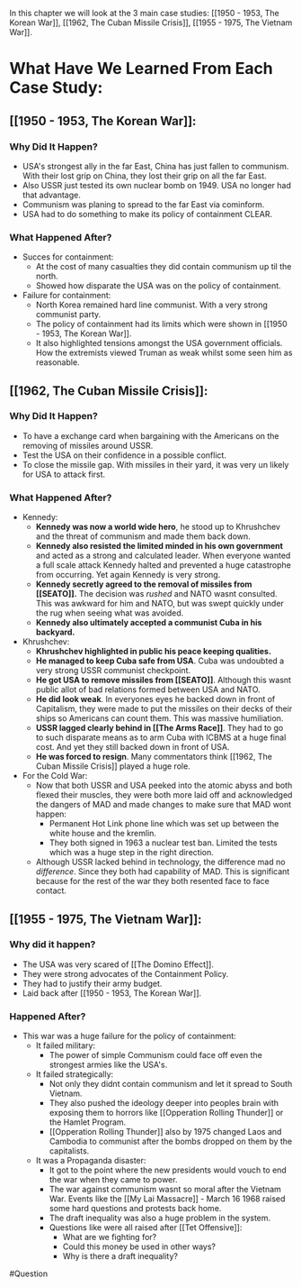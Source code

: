 In this chapter we will look at the 3 main case studies: [[1950 - 1953, The Korean War]], [[1962, The Cuban Missile Crisis]], [[1955 - 1975, The Vietnam War]].

# What Have We Learned From Each Case Study:

## [[1950 - 1953, The Korean War]]:
### Why Did It Happen?
- USA's strongest ally in the far East, China has just fallen to communism. With their lost grip on China, they lost their grip on all the far East.
- Also USSR just tested its own nuclear bomb on 1949. USA no longer had that advantage.
- Communism was planing to spread to the far East via cominform.
- USA had to do something to make its policy of containment CLEAR.

### What Happened After?
- Succes for containment:
	- At the cost of many casualties they did contain communism up til the north.
	- Showed how disparate the USA was on the policy of containment. 
- Failure for containment:
	- North Korea remained hard line communist. With a very strong communist party.
	- The policy of containment had its limits which were shown in [[1950 - 1953, The Korean War]].
	- It also highlighted tensions amongst the USA government officials. How the extremists viewed Truman as weak whilst some seen him as reasonable.

## [[1962, The Cuban Missile Crisis]]:
### Why Did It Happen?
- To have a exchange card when bargaining with the Americans on the removing of missiles around USSR.
- Test the USA on their confidence in a possible conflict.
- To close the missile gap. With missiles in their yard, it was very un likely for USA to attack first.

### What Happened After?
- Kennedy:
	- **Kennedy was now a world wide hero**, he stood up to Khrushchev and the threat of communism and made them back down.
	- **Kennedy also resisted the limited minded in his own government** and acted as a strong and calculated leader. When everyone wanted a full scale attack Kennedy halted and prevented a huge catastrophe from occurring. Yet again Kennedy is very strong.
	- **Kennedy secretly agreed to the removal of missiles from [[SEATO]].** The decision was *rushed* and NATO wasnt consulted. This was awkward for him and NATO, but was swept quickly under the rug when seeing what was avoided.
	- **Kennedy also ultimately accepted a communist Cuba in his backyard.**
- Khrushchev:
	- **Khrushchev highlighted in public his peace keeping qualities.**
	- **He managed to keep Cuba safe from USA**. Cuba was undoubted a very strong USSR communist checkpoint.
	- **He got USA to remove missiles from [[SEATO]]**. Although this wasnt public allot of bad relations formed between USA and NATO.
	- **He did look weak**. In everyones eyes he backed down in front of Capitalism, they were made to put the missiles on their decks of their ships so Americans can count them. This was massive humiliation.
	- **USSR lagged clearly behind in [[The Arms Race]]**. They had to go to such disparate means as to arm Cuba with ICBMS at a huge final cost. And yet they still backed down in front of USA.
	- **He was forced to resign**. Many commentators think [[1962, The Cuban Missile Crisis]] played a huge role.
- For the Cold War:
	- Now that both USSR and USA peeked into the atomic abyss and both flexed their muscles, they were both more laid off and acknowledged the dangers of MAD and made changes to make sure that MAD wont happen:
		- Permanent Hot Link phone line which was set up between the white house and the kremlin.
		- They both signed in 1963 a nuclear test ban. Limited the tests which was a huge step in the right direction.
	- Although USSR lacked behind in technology, the difference mad no *difference*. Since they both had capability of MAD. This is significant because for the rest of the war they both resented face to face contact.

## [[1955 - 1975, The Vietnam War]]:
### Why did it happen?
- The USA was very scared of [[The Domino Effect]].
- They were strong advocates of the Containment Policy.
- They had to justify their army budget.
- Laid back after [[1950 - 1953, The Korean War]].

### Happened After?
- This war was a huge failure for the policy of containment:
	- It failed military:
		- The power of simple Communism could face off even the strongest armies like the USA's.
	- It failed strategically:
		- Not only they didnt contain communism and let it spread to South Vietnam.
		- They also pushed the ideology deeper into peoples brain with exposing them to horrors like [[Opperation Rolling Thunder]] or the Hamlet Program.
		- [[Opperation Rolling Thunder]] also by 1975 changed Laos and Cambodia to communist after the bombs dropped on them by the capitalists.
	- It was a Propaganda disaster:
		- It got to the point where the new presidents would vouch to end the war when they came to power.
		- The war against communism wasnt so moral after the Vietnam War. Events like the [[My Lai Massacre]] - March 16 1968 raised some hard questions and protests back home.
		- The draft inequality was also a huge problem in the system.
		- Questions like were all raised after [[Tet Offensive]]:
			- What are we fighting for?
			- Could this money be used in other ways?
			- Why is there a draft inequality?

#Question 
